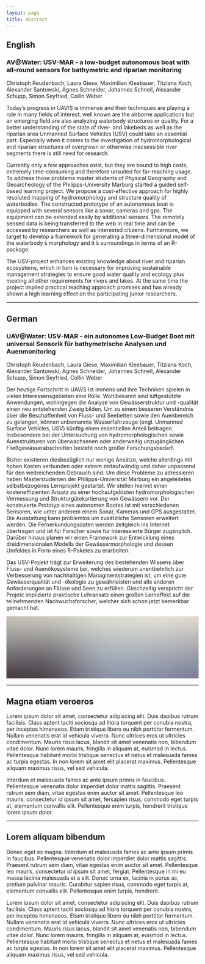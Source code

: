 ```yaml
---
layout: page
title: Abstract
---
```


<h2>English</h2>
<h3>AV@Water: USV-MAR - a low-budget autonomous boat with all-round sensors for bathymetric and riparian monitoring</h3>
<p>Christoph Reudenbach, Laura Giese, Maximilian Kleebauer, Titziana Koch, Alexander Santowski, Agnes Schneider, Johannes Schnell, Alexander Schupp, Simon Seyfried, Collin Weber</p>

<p>Today’s progress in UAV/S is immense and their techniques are playing a role in many fields of interest, well known are the airborne applications but an emerging field are also analyzing waterbody structures or quality. For a better understanding of the state of river- and lakebeds as well as the riparian area Unmanned Surface Vehicles (USV) could take an essential part. Especially when it comes to the investigation of hydromorphological and riparian structures of overgrown or otherwise inacsessible river segments there is still need for research.</p>
<p>Currently only a few approaches exist, but they are bound to high costs, extremely time-consuming and therefore unsuited for far-reaching usage. To address those problems master students of Physical Geography and Geoarcheology of the Philipps-University Marburg started a guided self-based learning project. We propose a cost-effective approach for highly resoluted mapping of hydromorphology and structure quality of waterbodies. The constructed prototype of an autonomous boat is equipped with several sensors like a sonar, cameras and gps. The equipment can be extended easily by additional sensors. The remotely sensed data is being transferred to the web in real time and can be accessed by researchers as well as interested citizens. Furthermore, we target to develop a framework for generating a three-dimensional model of the waterbody ́s morphology and it ́s surroundings in terms of an R-package.</p>
<p>The USV-project enhances existing knowledge about river and riparian ecosystems, which in turn is necessary for improving sustainable management strategies to ensure good water quality and ecology plus meeting all other requirements for rivers and lakes. At the same time the project implied practical teaching approach promises and has already shown a high learning effect on the participating junior researchers.</p>

<hr class="major" />

<h2>German</h2>

<h3>UAV@Water: USV-MAR - ein autonomes Low-Budget Boot mit universal Sensorik für bathymetrische Analysen und Auenmonitoring</h3>
<p>Christoph Reudenbach, Laura Giese, Maximilian Kleebauer, Titziana Koch, Alexander Santowski, Agnes Schneider, Johannes Schnell, Alexander Schupp, Simon Seyfried, Collin Weber</p>

<p>Der heutige Fortschritt in UAV/S ist immens und ihre Techniken spielen in vielen Interessensgebieten eine Rolle. Wohlbekannt sind luftgestützte Anwendungen, wohingegen die Analyse von Gewässerstruktur und -qualität einen neu entstehenden Zweig bilden. Um zu einem besseren Verständnis über die Beschaffenheit von Fluss- und Seebetten sowie den Auenbereich zu gelangen, können unbemannte Wasserfahrzeuge (engl. Unmanned Surface Vehicles, USV) künftig einen essentiellen Anteil beitragen. Insbesondere bei der Untersuchung von hydromorphologischen sowie Auenstrukturen von überwachsenen oder anderweitig unzugänglichen Fließgewässerabschnitten besteht noch großer Forschungsbedarf.</p>
<p>Bisher existieren diesbezüglich nur wenige Ansätze, welche allerdings mit hohen Kosten verbunden oder extrem zeitaufwändig und daher unpassend für den weitreichenden Gebrauch sind. Um diese Probleme zu adressieren haben Masterstudenten der Philipps-Universität Marburg ein angeleitetes selbstbezogenes Lernprojekt gestartet. Wir stellen hiermit einen kosteneffizienten Ansatz zu einer hochaufgelösten hydromorphologischen Vermessung und Strukturgütekartierung von Gewässern vor. Der konstruierte Prototyp eines autonomen Bootes ist mit verschiedenen Sensoren, wie unter anderem einem Sonar, Kameras und GPS ausgestattet. Die Ausstattung kann problemlos um zusätzliche Sensoren erweitert werden. Die Fernerkundungsdaten werden zeitgleich ins Internet übertragen und ist für Forscher sowie für interessierte Bürger zugänglich. Darüber hinaus planen wir einen Framework zur Entwicklung eines dreidimensionalen Modells der Gewässermorphologie und dessen Umfeldes in Form eines R-Paketes zu erarbeiten.</p>
<p>Das USV-Projekt trägt zur Erweiterung des bestehenden Wissens über Fluss- und Auenökosysteme bei, welches wiederum unentbehrlich zur Verbesserung von nachhaltigen Managmentstrategien ist, um eine gute Gewässerqualität und -ökologie zu gewährleisten und alle anderen Anforderungen an Flüsse und Seen zu erfüllen. Gleichzeitig verspricht der Projekt implizierte praktische Lehransatz einen großen Lerneffekt auf die teilnehmenden Nachwuchsforscher, welcher sich schon jetzt bemerkbar gemacht hat.</p>


<span class="image fit"><img src="assets/images/pic11.jpg" alt="" /></span>

<hr class="major" />

<h2>Magna etiam veroeros</h2>
<p>Lorem ipsum dolor sit amet, consectetur adipiscing elit. Duis dapibus rutrum facilisis. Class aptent taciti sociosqu ad litora torquent per conubia nostra, per inceptos himenaeos. Etiam tristique libero eu nibh porttitor fermentum. Nullam venenatis erat id vehicula viverra. Nunc ultrices eros ut ultricies condimentum. Mauris risus lacus, blandit sit amet venenatis non, bibendum vitae dolor. Nunc lorem mauris, fringilla in aliquam at, euismod in lectus. Pellentesque habitant morbi tristique senectus et netus et malesuada fames ac turpis egestas. In non lorem sit amet elit placerat maximus. Pellentesque aliquam maximus risus, vel sed vehicula.</p>
<p>Interdum et malesuada fames ac ante ipsum primis in faucibus. Pellentesque venenatis dolor imperdiet dolor mattis sagittis. Praesent rutrum sem diam, vitae egestas enim auctor sit amet. Pellentesque leo mauris, consectetur id ipsum sit amet, fersapien risus, commodo eget turpis at, elementum convallis elit. Pellentesque enim turpis, hendrerit tristique lorem ipsum dolor.</p>

<hr class="major" />

<h2>Lorem aliquam bibendum</h2>
<p>Donec eget ex magna. Interdum et malesuada fames ac ante ipsum primis in faucibus. Pellentesque venenatis dolor imperdiet dolor mattis sagittis. Praesent rutrum sem diam, vitae egestas enim auctor sit amet. Pellentesque leo mauris, consectetur id ipsum sit amet, fergiat. Pellentesque in mi eu massa lacinia malesuada et a elit. Donec urna ex, lacinia in purus ac, pretium pulvinar mauris. Curabitur sapien risus, commodo eget turpis at, elementum convallis elit. Pellentesque enim turpis, hendrerit.</p>
<p>Lorem ipsum dolor sit amet, consectetur adipiscing elit. Duis dapibus rutrum facilisis. Class aptent taciti sociosqu ad litora torquent per conubia nostra, per inceptos himenaeos. Etiam tristique libero eu nibh porttitor fermentum. Nullam venenatis erat id vehicula viverra. Nunc ultrices eros ut ultricies condimentum. Mauris risus lacus, blandit sit amet venenatis non, bibendum vitae dolor. Nunc lorem mauris, fringilla in aliquam at, euismod in lectus. Pellentesque habitant morbi tristique senectus et netus et malesuada fames ac turpis egestas. In non lorem sit amet elit placerat maximus. Pellentesque aliquam maximus risus, vel sed vehicula.</p>
